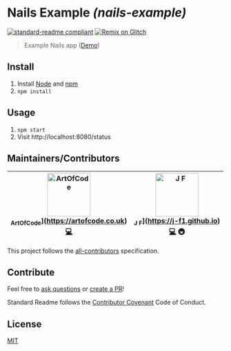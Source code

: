 # Nails Example *(nails-example)*

[![standard-readme compliant](https://img.shields.io/badge/readme%20style-standard-brightgreen.svg?style=flat-square)](https://github.com/RichardLitt/standard-readme) [![Remix on Glitch](https://cdn.rawgit.com/j-f1/nails-example/7f6895c/glitch-badge.svg)](https://glitch.com/#!/import/github/j-f1/nails-example)

> Example Nails app ([Demo](https://nails-example.glitch.me/status))

## Install
1. Install [Node](https://nodejs.org) and [npm](https://npmjs.org)
1. `npm install`

## Usage
1. `npm start`
1. Visit http://localhost:8080/status

## Maintainers/Contributors
<!-- Contributors START
ArtOfCode ArtOfCode- https://artofcode.co.uk code
J_F j-f1 https://j-f1.github.io code infra
Contributors END -->
<!-- Contributors table START -->
| <img src="https://avatars.githubusercontent.com/ArtOfCode-?s=100" width="100" alt="ArtOfCode" /><br /><sub>ArtOfCode</sub>](https://artofcode.co.uk)<br />[💻](https://github.com/j-f1/nails-example/commits?author=ArtOfCode-) | <img src="https://avatars.githubusercontent.com/j-f1?s=100" width="100" alt="J F" /><br /><sub>J F</sub>](https://j-f1.github.io)<br />[💻](https://github.com/j-f1/nails-example/commits?author=j-f1) 🚇 |
| :---: | :---: |
<!-- Contributors table END -->
This project follows the [all-contributors](https://github.com/kentcdodds/all-contributors) specification.

## Contribute
Feel free to [ask questions](https://github.com/j-f1/nails-example/issues) or [create a PR](https://github.com/j-f1/nails-example/pulls)!

Standard Readme follows the [Contributor Covenant](http://contributor-covenant.org/version/1/3/0/) Code of Conduct.


## License

[MIT](https://github.com/j-f1/nails-example/blob/master/LICENSE.md)
